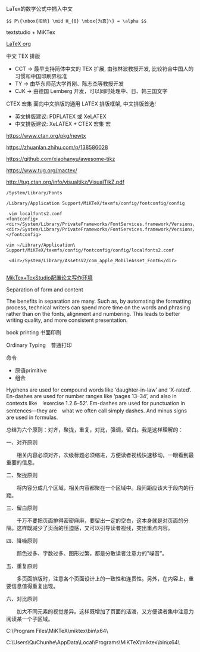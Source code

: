 
LaTex的数学公式中插入中文
```
$$ P\{\mbox{拒绝} \mid H_{0} \mbox{为真}\} = \alpha $$
```

textstudio + MiKTex

[LaTeX org](https://latex.org)

中文 TEX 排版
* CCT → 最早支持简体中文的 TEX 扩展, 由张林波教授开发, 比较符合中国人的习惯和中国印刷界标准
* TY → 由华东师范大学肖刚、陈志杰等教授开发
* CJK → 由德国 Lemberg 开发，可以同时处理中、日、韩三国文字


CTEX 宏集 面向中文排版的通用 LATEX 排版框架, 中文排版首选!
* 英文排版建议: PDFLATEX 或 XeLATEX
* 中文排版建议: XeLATEX + CTEX 宏集 宏



https://www.ctan.org/pkg/newtx

https://zhuanlan.zhihu.com/p/138586028

https://github.com/xiaohanyu/awesome-tikz

https://www.tug.org/mactex/


http://tug.ctan.org/info/visualtikz/VisualTikZ.pdf


```
/System/Library/Fonts

/Library/Application Support/MiKTeX/texmfs/config/fontconfig/config

 vim localfonts2.conf   
<fontconfig>
<dir>/System/Library/PrivateFrameworks/FontServices.framework/Versions/A/Resources/Fonts/Subsets</dir>
<dir>/System/Library/PrivateFrameworks/FontServices.framework/Versions/A/Resources/Fonts/Subsets</dir>
</fontconfig>

```


```
vim ~/Library/Application\ Support/MiKTeX/texmfs/config/fontconfig/config/localfonts2.conf

 <dir>/System/Library/AssetsV2/com_apple_MobileAsset_Font6</dir>
 
```

[MikTex+TexStudio配置论文写作环境](https://zhuanlan.zhihu.com/p/42844087)



Separation of form and content

The benefits in separation are many. Such as, by automating the formatting process, technical writers can spend more time on the words and phrasing rather than on the fonts, alignment and numbering. This leads to better writing quality, and more consistent presentation.

book printing 书面印刷

Ordinary Typing　普通打印

命令
* 原语primitive
* 组合

Hyphens are used for compound words like ‘daughter-in-law’ and ‘X-rated’. En-dashes are used for number ranges like ‘pages 13–34’, and also in contexts like　‘exercise 1.2.6–52’. Em-dashes are used for punctuation in sentences—they are　what we often call simply dashes. And minus signs are used in formulas.


总结为六个原则：对齐，聚拢，重复，对比，强调，留白。我是这样理解的：

一、对齐原则

　　相关内容必须对齐，次级标题必须缩进，方便读者视线快速移动，一眼看到最重要的信息。

二、聚拢原则

　　将内容分成几个区域，相关内容都聚在一个区域中。段间距应该大于段内的行距。

三、留白原则

　　千万不要把页面排得密密麻麻，要留出一定的空白，这本身就是对页面的分隔。这样既减少了页面的压迫感，又可以引导读者视线，突出重点内容。

四、降噪原则

　　颜色过多、字数过多、图形过繁，都是分散读者注意力的"噪音"。

五、重复原则

　　多页面排版时，注意各个页面设计上的一致性和连贯性。另外，在内容上，重要信息值得重复出现。

六、对比原则

　　加大不同元素的视觉差异。这样既增加了页面的活泼，又方便读者集中注意力阅读某一个子区域。


C:\Program Files\MiKTeX\miktex\bin\x64\

C:\Users\QuChunhe\AppData\Local\Programs\MiKTeX\miktex\bin\x64\